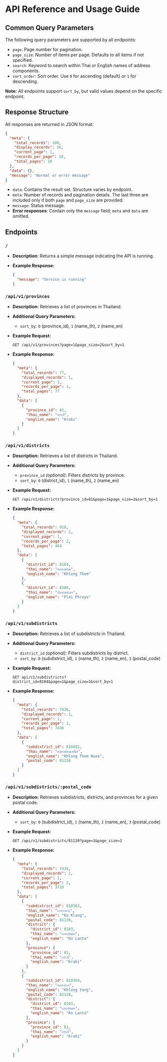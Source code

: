 # API Reference and Usage Guide

## Common Query Parameters

The following query parameters are supported by all endpoints:

- `page`: Page number for pagination.
- `page_size`: Number of items per page. Defaults to all items if not specified.
- `search`: Keyword to search within Thai or English names of address components.
- `sort_order`: Sort order. Use `0` for ascending (default) or `1` for descending.

**Note:** All endpoints support `sort_by`, but valid values depend on the specific endpoint.

## Response Structure

All responses are returned in JSON format:

```json
{
  "meta": {
    "total_records": 100,
    "display_records": 10,
    "current_page": 1,
    "records_per_page": 10,
    "total_pages": 10
  },
  "data": {},
  "message": "Normal or error message"
}
```

- `data`: Contains the result set. Structure varies by endpoint.
- `meta`: Number of records and pagination details. The last three are included only if both `page` and `page_size` are provided.
- `message`: Status message.
- **Error responses**: Contain only the `message` field; `meta` and `data` are omitted.

## Endpoints

### `/`

- **Description**: Returns a simple message indicating the API is running.
- **Example Response:**

  ```json
  {
    "message": "Service is running"
  }
  ```

### `/api/v1/provinces`

- **Description:** Retrieves a list of provinces in Thailand.
- **Additional Query Parameters:**

  - `sort_by`: `0` (province_id), `1` (name_th), `2` (name_en)

- **Example Request:**

  ```http
  GET /api/v1/provinces?page=1&page_size=2&sort_by=1
  ```

- **Example Response:**

  ```json
  {
    "meta": {
      "total_records": 77,
      "displayed_records": 1,
      "current_page": 1,
      "records_per_page": 1,
      "total_pages": 77
    },
    "data": [
      {
        "province_id": 81,
        "thai_name": "กระบี่",
        "english_name": "Krabi"
      }
    ]
  }
  ```

### `/api/v1/districts`

- **Description:** Retrieves a list of districts in Thailand.
- **Additional Query Parameters:**

  - `province_id` _(optional)_: Filters districts by province.
  - `sort_by`: `0` (district_id), `1` (name_th), `2` (name_en)

- **Example Request:**

  ```http
  GET /api/v1/districts?province_id=81&page=1&page_size=2&sort_by=1
  ```

- **Example Response:**

  ```json
  {
    "meta": {
      "total_records": 928,
      "displayed_records": 2,
      "current_page": 1,
      "records_per_page": 2,
      "total_pages": 464
    },
    "data": [
      {
        "district_id": 8104,
        "thai_name": "คลองท่อม",
        "english_name": "Khlong Thom"
      },
      {
        "district_id": 8106,
        "thai_name": "ปลายพระยา",
        "english_name": "Plai Phraya"
      }
    ]
  }
  ```

### `/api/v1/subdistricts`

- **Description:** Retrieves a list of subdistricts in Thailand.
- **Additional Query Parameters:**

  - `district_id` _(optional)_: Filters subdistricts by district.
  - `sort_by`: `0` (subdistrict_id), `1` (name_th), `2` (name_en), `3` (postal_code)

- **Example Request:**

  ```http
  GET api/v1/subdistricts?district_id=8104&page=1&page_size=1&sort_by=1
  ```

- **Example Response:**

  ```json
  {
    "meta": {
      "total_records": 7436,
      "displayed_records": 1,
      "current_page": 1,
      "records_per_page": 1,
      "total_pages": 7436
    },
    "data": [
      {
        "subdistrict_id": 810402,
        "thai_name": "คลองท่อมเหนือ",
        "english_name": "Khlong Thom Nuea",
        "postal_code": 81120
      }
    ]
  }
  ```

### `/api/v1/subdistricts/:postal_code`

- **Description:** Retrieves subdistricts, districts, and provinces for a given postal code.
- **Additional Query Parameters:**

  - `sort_by`: `0` (subdistrict_id), `1` (name_th), `2` (name_en), `3` (postal_code)

- **Example Request:**

  ```http
  GET /api/v1/subdistricts/81120?page=1&page_size=2
  ```

- **Example Response:**

  ```json
  {
    "meta": {
      "total_records": 7436,
      "displayed_records": 2,
      "current_page": 1,
      "records_per_page": 2,
      "total_pages": 3718
    },
    "data": [
      {
        "subdistrict_id": 810303,
        "thai_name": "เกาะกลาง",
        "english_name": "Ko Klang",
        "postal_code": 81120,
        "district": {
          "district_id": 8103,
          "thai_name": "เกาะลันตา",
          "english_name": "Ko Lanta"
        },
        "province": {
          "province_id": 81,
          "thai_name": "กระบี่",
          "english_name": "Krabi"
        }
      },
      {
        "subdistrict_id": 810304,
        "thai_name": "คลองยาง",
        "english_name": "Khlong Yang",
        "postal_code": 81120,
        "district": {
          "district_id": 8103,
          "thai_name": "เกาะลันตา",
          "english_name": "Ko Lanta"
        },
        "province": {
          "province_id": 81,
          "thai_name": "กระบี่",
          "english_name": "Krabi"
        }
      }
    ]
  }
  ```
